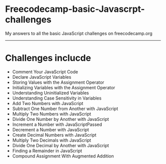 # Freecodecamp-basic-Javascrpt-challenges
My answers to all the basic JavaScript challenges on freecodecamp.org

-----------------
# Challenges inclucde
- Comment Your JavaScript Code
- Declare JavaScript Variables
- Storing Values with the Assignment Operator
- Initializing Variables with the Assignment Operator
- Understanding Uninitialized Variables
- Understanding Case Sensitivity in Variables
- Add Two Numbers with JavaScript
- Subtract One Number from Another with JavaScript
- Multiply Two Numbers with JavaScript
- Divide One Number by Another with JavaScript
- Increment a Number with JavaScriptPassed
- Decrement a Number with JavaScript
- Create Decimal Numbers with JavaScript
- Multiply Two Decimals with JavaScript
- Divide One Decimal by Another with JavaScript
- Finding a Remainder in JavaScript
- Compound Assignment With Augmented Addition
